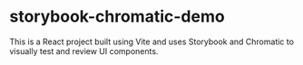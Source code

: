 # storybook-chromatic-demo
This is a React project built using Vite and uses Storybook and Chromatic to visually test and review UI components.
